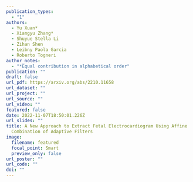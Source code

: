```yaml
---
publication_types:
  - "1"
authors:
  - Yu Xuan*
  - Xiangyu Zhang*
  - Shuyue Stella Li
  - Zihan Shen
  - Leibny Paola Garcia
  - Roberto Togneri
author_notes:
  - "*Equal contribution in alphabetical order"
publication: ""
draft: false
url_pdf: https://arxiv.org/abs/2210.11658
url_dataset: ""
url_project: ""
url_source: ""
url_video: ""
featured: false
date: 2022-11-07T18:50:01.226Z
url_slides: ""
title: A New Approach to Extract Fetal Electrocardiogram Using Affine
  Combination of Adaptive Filters
image:
  filename: featured
  focal_point: Smart
  preview_only: false
url_poster: ""
url_code: ""
doi: ""
---
```

